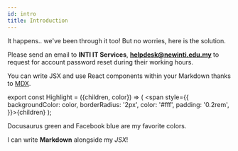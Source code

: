 ```yaml
---
id: intro
title: Introduction
---
```


It happens.. we've been through it too! But no worries, here is the solution.

Please send an email to **INTI IT Services**, **helpdesk@newinti.edu.my** to request for account password reset during their working hours.

You can write JSX and use React components within your Markdown thanks to [MDX](https://mdxjs.com/).

export const Highlight = ({children, color}) => ( <span style={{
      backgroundColor: color,
      borderRadius: '2px',
      color: '#fff',
      padding: '0.2rem',
    }}>{children}</span> );

<Highlight color="#25c2a0">Docusaurus green</Highlight> and <Highlight color="#1877F2">Facebook blue</Highlight> are my favorite colors.

I can write **Markdown** alongside my _JSX_!
